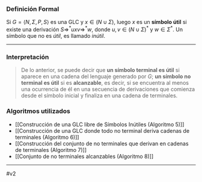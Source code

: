 ### Definición Formal

Si $G = \langle N, \Sigma, P, S \rangle$ es una GLC y $x \in (N \cup \Sigma)$, luego $x$ es un **símbolo útil** si existe una derivación $S \Rightarrow^* uxv \Rightarrow^* w$, donde $u, v \in (N \cup \Sigma)^*$ y $w \in \Sigma^*$. Un símbolo que no es *útil*, es llamado *inútil*.

*** 
### Interpretación

> De lo anterior, se puede decir que **un símbolo terminal es útil** si aparece en una cadena del lenguaje generado por $G$; **un símbolo no terminal es útil** si es **alcanzable**, es decir, si se encuentra al menos una ocurrencia de él en una secuencia de derivaciones que comienza desde el símbolo inicial y finaliza en una cadena de terminales.

### Algoritmos utilizados
- [[Construcción de una GLC libre de Símbolos Inútiles (Algoritmo 5)]]
- [[Construcción de una GLC donde todo no terminal deriva cadenas de terminales (Algoritmo 6)]]
- [[Construcción del conjunto de no terminales que derivan en  cadenas de terminales (Algoritmo 7)]]
- [[Conjunto de no terminales alcanzables (Algoritmo 8)]]

***
#v2 